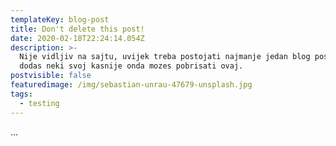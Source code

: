 ```yaml
---
templateKey: blog-post
title: Don't delete this post!
date: 2020-02-18T22:24:14.054Z
description: >-
  Nije vidljiv na sajtu, uvijek treba postojati najmanje jedan blog post! Ako
  dodas neki svoj kasnije onda mozes pobrisati ovaj.
postvisible: false
featuredimage: /img/sebastian-unrau-47679-unsplash.jpg
tags:
  - testing
---
```

...
